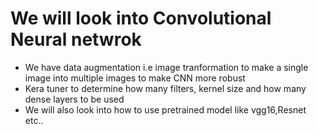 # We will look into Convolutional Neural netwrok
* We have data augmentation i.e image tranformation to make a single image into multiple images to make CNN more robust
* Kera tuner to determine how many filters, kernel size and how many dense layers to be used
* We will also look into how to use pretrained model like vgg16,Resnet etc..
